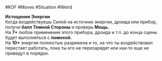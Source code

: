 #KOF #Moves #Situation #Weird 

**Истощение Энергии**  
Когда воздействуешь Силой на источник энергии, дроида или  прибор, получи **балл Темной Стороны** и  проверь **Мощь.**  
На  **7+** любое применение этого прибора, дроида  и т.п. до конца сцены будет выполняться с **помехой.**  
На **10+** энергия полностью разряжена и то, на что ты  воздействовал перестает работать, пока ты  его не  перезарядят или  как‑то  еще  не  приведут  в порядок.    